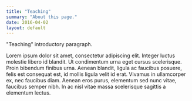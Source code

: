 ```yaml
---
title: "Teaching"
summary: "About this page."
date: 2016-04-02
layout: default
---
```


"Teaching" introductory paragraph.

Lorem ipsum dolor sit amet, consectetur adipiscing elit. Integer luctus molestie libero id blandit. Ut condimentum urna eget cursus scelerisque. Proin bibendum finibus urna. Aenean blandit, ligula ac faucibus posuere, felis est consequat est, id mollis ligula velit id erat. Vivamus in ullamcorper ex, nec faucibus diam. Aenean eros purus, elementum sed nunc vitae, faucibus semper nibh. In ac nisl vitae massa scelerisque sagittis a elementum lectus.